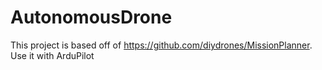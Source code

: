 # AutonomousDrone

This project is based off of https://github.com/diydrones/MissionPlanner. Use it with ArduPilot 
